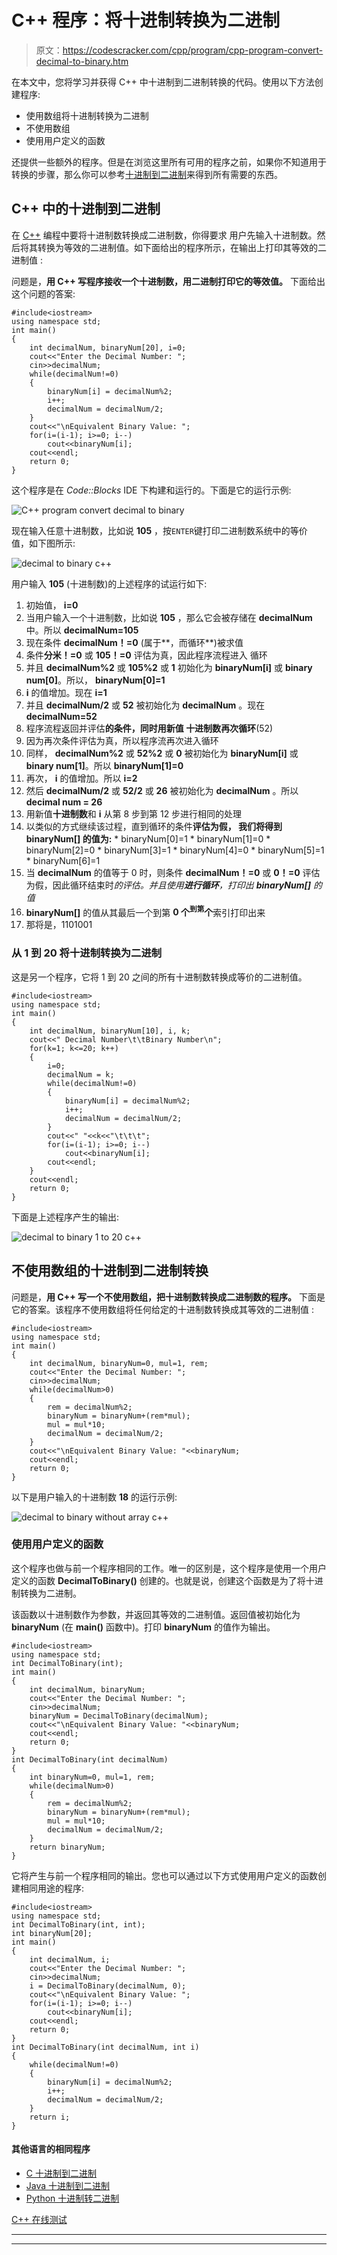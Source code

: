 # C++ 程序：将十进制转换为二进制

> 原文：<https://codescracker.com/cpp/program/cpp-program-convert-decimal-to-binary.htm>

在本文中，您将学习并获得 C++ 中十进制到二进制转换的代码。使用以下方法创建程序:

*   使用数组将十进制转换为二进制
*   不使用数组
*   使用用户定义的函数

还提供一些额外的程序。但是在浏览这里所有可用的程序之前，如果你不知道用于转换的步骤，那么你可以参考[十进制到二进制](/computer-fundamental/decimal-to-binary.htm)来得到所有需要的东西。

## C++ 中的十进制到二进制

在 [C++](/cpp/index.htm) 编程中要将十进制数转换成二进制数，你得要求 用户先输入十进制数。然后将其转换为等效的二进制值。如下面给出的程序所示，在输出上打印其等效的二进制值 :

问题是，**用 C++ 写程序接收一个十进制数，用二进制打印它的等效值。** 下面给出这个问题的答案:

```
#include<iostream>
using namespace std;
int main()
{
    int decimalNum, binaryNum[20], i=0;
    cout<<"Enter the Decimal Number: ";
    cin>>decimalNum;
    while(decimalNum!=0)
    {
        binaryNum[i] = decimalNum%2;
        i++;
        decimalNum = decimalNum/2;
    }
    cout<<"\nEquivalent Binary Value: ";
    for(i=(i-1); i>=0; i--)
        cout<<binaryNum[i];
    cout<<endl;
    return 0;
}
```

这个程序是在 *Code::Blocks* IDE 下构建和运行的。下面是它的运行示例:

![C++ program convert decimal to binary](img/495f1fb1f56cc808f00887da8c883588.png)

现在输入任意十进制数，比如说 **105** ，按`ENTER`键打印二进制数系统中的等价 值，如下图所示:

![decimal to binary c++](img/ba814896755cfbe2cb37b3a7914b62b8.png)

用户输入 **105** (十进制数)的上述程序的试运行如下:

1.  初始值， **i=0**
2.  当用户输入一个十进制数，比如说 **105** ，那么它会被存储在 **decimalNum** 中。所以 **decimalNum=105**
3.  现在条件 **decimalNum！=0** (属于**，而循环**)被求值
4.  条件**分米！=0** 或 **105！=0** 评估为真，因此程序流程进入 循环
5.  并且 **decimalNum%2** 或 **105%2** 或 **1** 初始化为 **binaryNum[i]** 或 **binary num[0]**。所以， **binaryNum[0]=1**
6.  **i** 的值增加。现在 **i=1**
7.  并且 **decimalNum/2** 或 **52** 被初始化为 **decimalNum** 。现在 **decimalNum=52**
8.  程序流程返回并评估**的条件，同时用新值 **十进制数**再次循环**(52)
9.  因为再次条件评估为真，所以程序流再次进入循环
10.  同样， **decimalNum%2** 或 **52%2** 或 **0** 被初始化为 **binaryNum[i]** 或 **binary num[1]**。所以 **binaryNum[1]=0**
11.  再次， **i** 的值增加。所以 **i=2**
12.  然后 **decimalNum/2** 或 **52/2** 或 **26** 被初始化为 **decimalNum** 。所以 **decimal num = 26**
13.  用新值**十进制数**和 **i** 从第 8 步到第 12 步进行相同的处理
14.  以类似的方式继续该过程，直到循环的条件**评估为假， 我们将得到 **binaryNum[]** 的值为:**
    *   binaryNum[0]=1
    *   binaryNum[1]=0
    *   binaryNum[2]=0
    *   binaryNum[3]=1
    *   binaryNum[4]=0
    *   binaryNum[5]=1
    *   binaryNum[6]=1
15.  当 **decimalNum** 的值等于 0 时，则条件 **decimalNum！=0** 或 **0！=0** 评估为假，因此循环结束时*的评估。并且使用**进行循环**，打印出 **binaryNum[]** 的 值*
16.  **binaryNum[]** 的值从其最后一个到第 **0 个<sup>到第</sup>个**索引打印出来
17.  那将是，1101001

### 从 1 到 20 将十进制转换为二进制

这是另一个程序，它将 1 到 20 之间的所有十进制数转换成等价的二进制值。

```
#include<iostream>
using namespace std;
int main()
{
    int decimalNum, binaryNum[10], i, k;
    cout<<" Decimal Number\t\tBinary Number\n";
    for(k=1; k<=20; k++)
    {
        i=0;
        decimalNum = k;
        while(decimalNum!=0)
        {
            binaryNum[i] = decimalNum%2;
            i++;
            decimalNum = decimalNum/2;
        }
        cout<<" "<<k<<"\t\t\t";
        for(i=(i-1); i>=0; i--)
            cout<<binaryNum[i];
        cout<<endl;
    }
    cout<<endl;
    return 0;
}
```

下面是上述程序产生的输出:

![decimal to binary 1 to 20 c++](img/b7eeb83010c69c9c3bdaf5b36c519fb4.png)

## 不使用数组的十进制到二进制转换

问题是，**用 C++ 写一个不使用数组，把十进制数转换成二进制数的程序。** 下面是它的答案。该程序不使用数组将任何给定的十进制数转换成其等效的二进制值 :

```
#include<iostream>
using namespace std;
int main()
{
    int decimalNum, binaryNum=0, mul=1, rem;
    cout<<"Enter the Decimal Number: ";
    cin>>decimalNum;
    while(decimalNum>0)
    {
        rem = decimalNum%2;
        binaryNum = binaryNum+(rem*mul);
        mul = mul*10;
        decimalNum = decimalNum/2;
    }
    cout<<"\nEquivalent Binary Value: "<<binaryNum;
    cout<<endl;
    return 0;
}
```

以下是用户输入的十进制数 **18** 的运行示例:

![decimal to binary without array c++](img/a255768676782022c63ab79a2fa73b7a.png)

### 使用用户定义的函数

这个程序也做与前一个程序相同的工作。唯一的区别是，这个程序是使用一个用户定义的函数 **DecimalToBinary()** 创建的。也就是说，创建这个函数是为了将十进制转换为二进制。

该函数以十进制数作为参数，并返回其等效的二进制值。返回值被初始化为 **binaryNum** (在 **main()** 函数中)。打印 **binaryNum** 的值作为输出。

```
#include<iostream>
using namespace std;
int DecimalToBinary(int);
int main()
{
    int decimalNum, binaryNum;
    cout<<"Enter the Decimal Number: ";
    cin>>decimalNum;
    binaryNum = DecimalToBinary(decimalNum);
    cout<<"\nEquivalent Binary Value: "<<binaryNum;
    cout<<endl;
    return 0;
}
int DecimalToBinary(int decimalNum)
{
    int binaryNum=0, mul=1, rem;
    while(decimalNum>0)
    {
        rem = decimalNum%2;
        binaryNum = binaryNum+(rem*mul);
        mul = mul*10;
        decimalNum = decimalNum/2;
    }
    return binaryNum;
}
```

它将产生与前一个程序相同的输出。您也可以通过以下方式使用用户定义的函数创建相同用途的程序:

```
#include<iostream>
using namespace std;
int DecimalToBinary(int, int);
int binaryNum[20];
int main()
{
    int decimalNum, i;
    cout<<"Enter the Decimal Number: ";
    cin>>decimalNum;
    i = DecimalToBinary(decimalNum, 0);
    cout<<"\nEquivalent Binary Value: ";
    for(i=(i-1); i>=0; i--)
        cout<<binaryNum[i];
    cout<<endl;
    return 0;
}
int DecimalToBinary(int decimalNum, int i)
{
    while(decimalNum!=0)
    {
        binaryNum[i] = decimalNum%2;
        i++;
        decimalNum = decimalNum/2;
    }
    return i;
}
```

#### 其他语言的相同程序

*   [C 十进制到二进制](/c/program/c-program-convert-decimal-to-binary.htm)
*   [Java 十进制到二进制](/java/program/java-program-convert-decimal-to-binary.htm)
*   [Python 十进制转二进制](/python/program/python-program-convert-decimal-to-binary.htm)

[C++ 在线测试](/exam/showtest.php?subid=3)

* * *

* * *